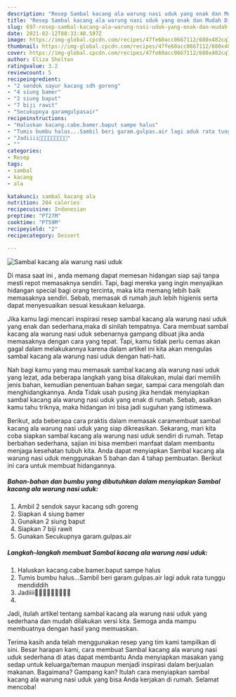 ```yaml
---
description: "Resep Sambal kacang ala warung nasi uduk yang enak dan Mudah Dibuat"
title: "Resep Sambal kacang ala warung nasi uduk yang enak dan Mudah Dibuat"
slug: 697-resep-sambal-kacang-ala-warung-nasi-uduk-yang-enak-dan-mudah-dibuat
date: 2021-02-12T08:33:40.597Z
image: https://img-global.cpcdn.com/recipes/47fe60acc0667112/680x482cq70/sambal-kacang-ala-warung-nasi-uduk-foto-resep-utama.jpg
thumbnail: https://img-global.cpcdn.com/recipes/47fe60acc0667112/680x482cq70/sambal-kacang-ala-warung-nasi-uduk-foto-resep-utama.jpg
cover: https://img-global.cpcdn.com/recipes/47fe60acc0667112/680x482cq70/sambal-kacang-ala-warung-nasi-uduk-foto-resep-utama.jpg
author: Eliza Shelton
ratingvalue: 3.2
reviewcount: 5
recipeingredient:
- "2 sendok sayur kacang sdh goreng"
- "4 siung bamer"
- "2 siung baput"
- "7 biji rawit"
- "Secukupnya garamgulpasair"
recipeinstructions:
- "Haluskan kacang.cabe.bamer.baput sampe halus"
- "Tumis bumbu halus...Sambil beri garam.gulpas.air lagi aduk rata tunggu mendiddih"
- "Jadiiii🤤🤤🤤🤤🤤🤤🤤🤤🤤"
- ""
categories:
- Resep
tags:
- sambal
- kacang
- ala

katakunci: sambal kacang ala 
nutrition: 204 calories
recipecuisine: Indonesian
preptime: "PT27M"
cooktime: "PT59M"
recipeyield: "2"
recipecategory: Dessert

---
```



![Sambal kacang ala warung nasi uduk](https://img-global.cpcdn.com/recipes/47fe60acc0667112/680x482cq70/sambal-kacang-ala-warung-nasi-uduk-foto-resep-utama.jpg)

Di masa  saat ini , anda memang dapat memesan hidangan siap saji tanpa mesti repot memasaknya sendiri. Tapi, bagi mereka yang ingin menyajikan hidangan special bagi orang tercinta, maka kita memang lebih baik memasaknya sendiri. Sebab, memasak di rumah jauh lebih higienis serta dapat menyesuaikan sesuai kesukaan keluarga.

Jika kamu lagi mencari inspirasi resep sambal kacang ala warung nasi uduk yang enak dan sederhana,maka di sinilah tempatnya. Cara membuat sambal kacang ala warung nasi uduk  sebenarnya gampang dibuat jika anda memasaknya dengan cara yang tepat. Tapi, kamu tidak perlu cemas akan gagal dalam melakukannya 
karena dalam artikel ini kita akan mengulas sambal kacang ala warung nasi uduk dengan hati-hati.  



Nah bagi kamu yang mau memasak sambal kacang ala warung nasi uduk yang lezat, ada beberapa langkah yang bisa dilakukan, mulai dari memilih jenis bahan, kemudian penentuan bahan segar, sampai cara mengolah dan menghidangkannya. Anda Tidak usah pusing jika hendak menyiapkan sambal kacang ala warung nasi uduk yang enak di rumah. Sebab, asalkan kamu  tahu triknya, maka hidangan ini bisa jadi suguhan yang istimewa.

Berikut, ada beberapa cara praktis  dalam memasak caramembuat sambal kacang ala warung nasi uduk yang siap dikreasikan. Sekarang, mari kita coba siapkan sambal kacang ala warung nasi uduk sendiri di rumah. Tetap berbahan sederhana, sajian ini bisa memberi manfaat dalam membantu menjaga kesehatan tubuh kita. Anda dapat menyiapkan Sambal kacang ala warung nasi uduk menggunakan 5 bahan dan 4 tahap pembuatan. Berikut ini cara untuk membuat hidangannya.

<!--inarticleads1-->

##### Bahan-bahan dan bumbu yang dibutuhkan dalam menyiapkan Sambal kacang ala warung nasi uduk:

1. Ambil 2 sendok sayur kacang sdh goreng
1. Siapkan 4 siung bamer
1. Gunakan 2 siung baput
1. Siapkan 7 biji rawit
1. Gunakan Secukupnya garam.gulpas.air




<!--inarticleads2-->

##### Langkah-langkah membuat Sambal kacang ala warung nasi uduk:

1. Haluskan kacang.cabe.bamer.baput sampe halus
1. Tumis bumbu halus...Sambil beri garam.gulpas.air lagi aduk rata tunggu mendiddih
1. Jadiiii🤤🤤🤤🤤🤤🤤🤤🤤🤤
1. 




Jadi, itulah artikel tentang  sambal kacang ala warung nasi uduk  yang sederhana dan mudah dilakukan versi kita. Semoga anda mampu membuatnya dengan hasil yang memuaskan. 

Terima kasih anda telah menggunakan resep yang tim kami tampilkan di sini. Besar harapan kami, cara membuat  Sambal kacang ala warung nasi uduk sederhana di atas dapat membantu Anda menyiapkan masakan yang sedap untuk keluarga/teman maupun menjadi inspirasi dalam berjualan makanan. Bagaimana? Gampang kan? Itulah cara menyiapkan sambal kacang ala warung nasi uduk yang bisa Anda kerjakan di rumah. Selamat mencoba!

